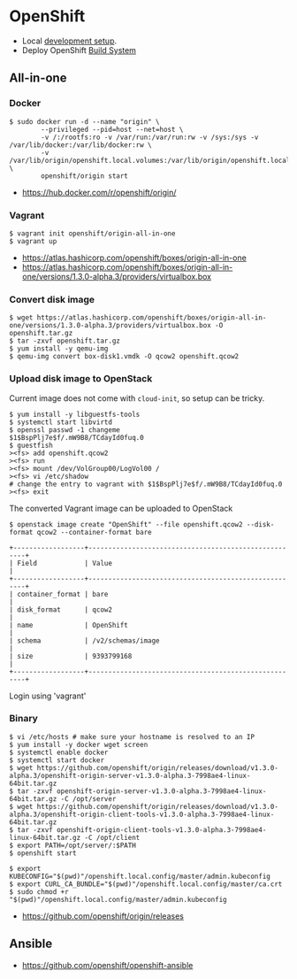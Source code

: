 OpenShift
=========

  * Local [development setup](https://github.com/projectatomic/osbs-client/blob/master/docs/development-setup.md).
  * Deploy OpenShift [Build System](https://github.com/projectatomic/osbs-client/blob/master/docs/osbs_instance_setup.md)


## All-in-one

### Docker
```
$ sudo docker run -d --name "origin" \
        --privileged --pid=host --net=host \
        -v /:/rootfs:ro -v /var/run:/var/run:rw -v /sys:/sys -v /var/lib/docker:/var/lib/docker:rw \
        -v /var/lib/origin/openshift.local.volumes:/var/lib/origin/openshift.local.volumes \
        openshift/origin start
```

* https://hub.docker.com/r/openshift/origin/


### Vagrant

```
$ vagrant init openshift/origin-all-in-one
$ vagrant up
```

  * https://atlas.hashicorp.com/openshift/boxes/origin-all-in-one
  * https://atlas.hashicorp.com/openshift/boxes/origin-all-in-one/versions/1.3.0-alpha.3/providers/virtualbox.box


### Convert disk image

```
$ wget https://atlas.hashicorp.com/openshift/boxes/origin-all-in-one/versions/1.3.0-alpha.3/providers/virtualbox.box -O openshift.tar.gz
$ tar -zxvf openshift.tar.gz
$ yum install -y qemu-img
$ qemu-img convert box-disk1.vmdk -O qcow2 openshift.qcow2
```

### Upload disk image to OpenStack
Current image does not come with `cloud-init`, so setup can be tricky.

```
$ yum install -y libguestfs-tools
$ systemctl start libvirtd
$ openssl passwd -1 changeme
$1$BspPlj7e$f/.mW9B8/TCdayId0fuq.0
$ guestfish
><fs> add openshift.qcow2
><fs> run
><fs> mount /dev/VolGroup00/LogVol00 /
><fs> vi /etc/shadow
# change the entry to vagrant with $1$BspPlj7e$f/.mW9B8/TCdayId0fuq.0
><fs> exit
```

The converted Vagrant image can be uploaded to OpenStack

```
$ openstack image create "OpenShift" --file openshift.qcow2 --disk-format qcow2 --container-format bare
```

	+------------------+------------------------------------------------------+
	| Field            | Value                                                |
	+------------------+------------------------------------------------------+
	| container_format | bare                                                 |
	| disk_format      | qcow2                                                |
	| name             | OpenShift                                            |
	| schema           | /v2/schemas/image                                    |
	| size             | 9393799168                                           |
	+------------------+------------------------------------------------------+

Login using 'vagrant'


### Binary

```
$ vi /etc/hosts # make sure your hostname is resolved to an IP
$ yum install -y docker wget screen
$ systemctl enable docker
$ systemctl start docker
$ wget https://github.com/openshift/origin/releases/download/v1.3.0-alpha.3/openshift-origin-server-v1.3.0-alpha.3-7998ae4-linux-64bit.tar.gz
$ tar -zxvf openshift-origin-server-v1.3.0-alpha.3-7998ae4-linux-64bit.tar.gz -C /opt/server
$ wget https://github.com/openshift/origin/releases/download/v1.3.0-alpha.3/openshift-origin-client-tools-v1.3.0-alpha.3-7998ae4-linux-64bit.tar.gz
$ tar -zxvf openshift-origin-client-tools-v1.3.0-alpha.3-7998ae4-linux-64bit.tar.gz -C /opt/client
$ export PATH=/opt/server/:$PATH
$ openshift start
```

```
$ export KUBECONFIG="$(pwd)"/openshift.local.config/master/admin.kubeconfig
$ export CURL_CA_BUNDLE="$(pwd)"/openshift.local.config/master/ca.crt
$ sudo chmod +r "$(pwd)"/openshift.local.config/master/admin.kubeconfig
```


  * https://github.com/openshift/origin/releases


## Ansible

  * https://github.com/openshift/openshift-ansible

